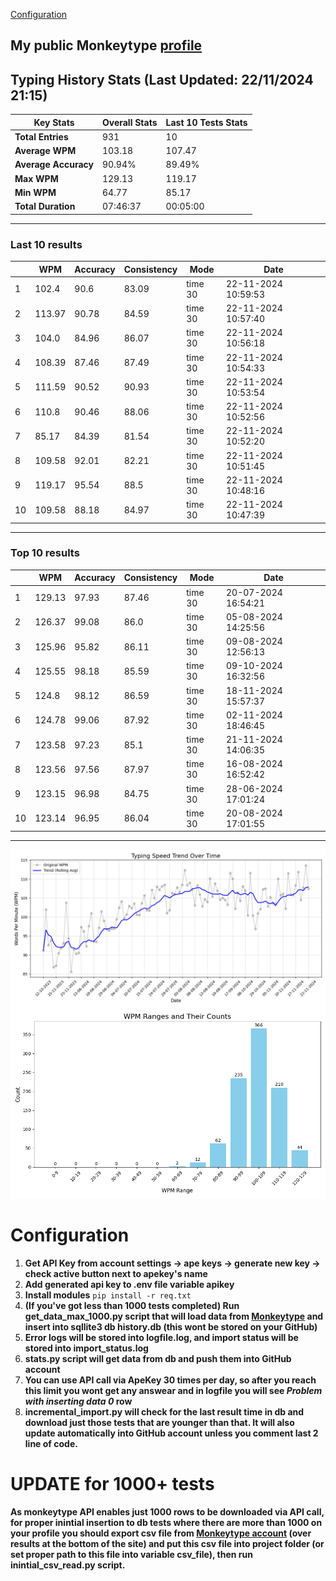 
[Configuration](#configuration)
## My public Monkeytype [profile](https://monkeytype.com/profile/zp14)


        
## Typing History Stats (Last Updated: 22/11/2024 21:15)

| **Key Stats**               | **Overall Stats**       | **Last 10 Tests Stats**  |
|--------------------------|-------------------------|--------------------------|
| **Total Entries**        | 931           | 10                       |
| **Average WPM**          | 103.18           | 107.47    |
| **Average Accuracy**     | 90.94%          | 89.49%   |
| **Max WPM**              | 129.13               | 119.17        |
| **Min WPM**              | 64.77               | 85.17                        |
| **Total Duration**       | 07:46:37        | 00:05:00                        |


---

### Last 10 results

| | WPM | Accuracy | Consistency | Mode | Date |
| --- | --- | -------- | ----------- | ---- | --------- |
| 1 | 102.4 | 90.6 | 83.09 | time 30 | 22-11-2024 10:59:53 |
| 2 | 113.97 | 90.78 | 84.59 | time 30 | 22-11-2024 10:57:40 |
| 3 | 104.0 | 84.96 | 86.07 | time 30 | 22-11-2024 10:56:18 |
| 4 | 108.39 | 87.46 | 87.49 | time 30 | 22-11-2024 10:54:33 |
| 5 | 111.59 | 90.52 | 90.93 | time 30 | 22-11-2024 10:53:54 |
| 6 | 110.8 | 90.46 | 88.06 | time 30 | 22-11-2024 10:52:56 |
| 7 | 85.17 | 84.39 | 81.54 | time 30 | 22-11-2024 10:52:20 |
| 8 | 109.58 | 92.01 | 82.21 | time 30 | 22-11-2024 10:51:45 |
| 9 | 119.17 | 95.54 | 88.5 | time 30 | 22-11-2024 10:48:16 |
| 10 | 109.58 | 88.18 | 84.97 | time 30 | 22-11-2024 10:47:39 |


 --- 

### Top 10 results

| | WPM | Accuracy | Consistency | Mode | Date |
| --- | --- | -------- | ----------- | ---- | --------- |
| 1 | 129.13 | 97.93 | 87.46 | time 30 | 20-07-2024 16:54:21 |
| 2 | 126.37 | 99.08 | 86.0 | time 30 | 05-08-2024 14:25:56 |
| 3 | 125.96 | 95.82 | 86.11 | time 30 | 09-08-2024 12:56:13 |
| 4 | 125.55 | 98.18 | 85.59 | time 30 | 09-10-2024 16:32:56 |
| 5 | 124.8 | 98.12 | 86.59 | time 30 | 18-11-2024 15:57:37 |
| 6 | 124.78 | 99.06 | 87.92 | time 30 | 02-11-2024 18:46:45 |
| 7 | 123.58 | 97.23 | 85.1 | time 30 | 21-11-2024 14:06:35 |
| 8 | 123.56 | 97.56 | 87.97 | time 30 | 16-08-2024 16:52:42 |
| 9 | 123.15 | 96.98 | 84.75 | time 30 | 28-06-2024 17:01:24 |
| 10 | 123.14 | 96.95 | 86.04 | time 30 | 20-08-2024 17:01:55 |


 --- 


        
![speed trend](typing_speed_trend.png)
![counted chart](count_tests.png)
# Configuration

1. **Get API Key from account settings -> ape keys -> generate new key -> check active button next to apekey's name**
2. **Add generated api key to .env file variable apikey**
3. **Install modules** `pip install -r req.txt`
3. **(If you've got less than 1000 tests completed) Run get_data_max_1000.py script that will load data from [Monkeytype](https://monkeytype.com/) and insert into sqllite3 db history.db (this wont be stored on your GitHub)**
4. **Error logs will be stored into logfile.log, and import status will be stored into import_status.log**
5. **stats.py script will get data from db and push them into GitHub account**
6. **You can use API call via ApeKey 30 times per day, so after you reach this limit you wont get any answear and in logfile you will see *Problem with inserting data 0* row**
7. **incremental_import.py will check for the last result time in db and download just those tests that are younger than that. It will also update automatically into GitHub account unless you comment last 2 line of code.**

# UPDATE for 1000+ tests
    
**As monkeytype API enables just 1000 rows to be downloaded via API call, for proper inintial insertion to db tests where there are more than 1000 on your profile
you should export csv file from [Monkeytype account](https://monkeytype.com/account) (over results at the bottom of the site)
and put this csv file into project folder (or set proper path to this file into variable csv_file), then run inintial_csv_read.py script.**
    